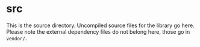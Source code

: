 # src

This is the source directory.  Uncompiled source files for the library go here.
Please note the external dependency files do not belong here, those go in
`vendor/`.
